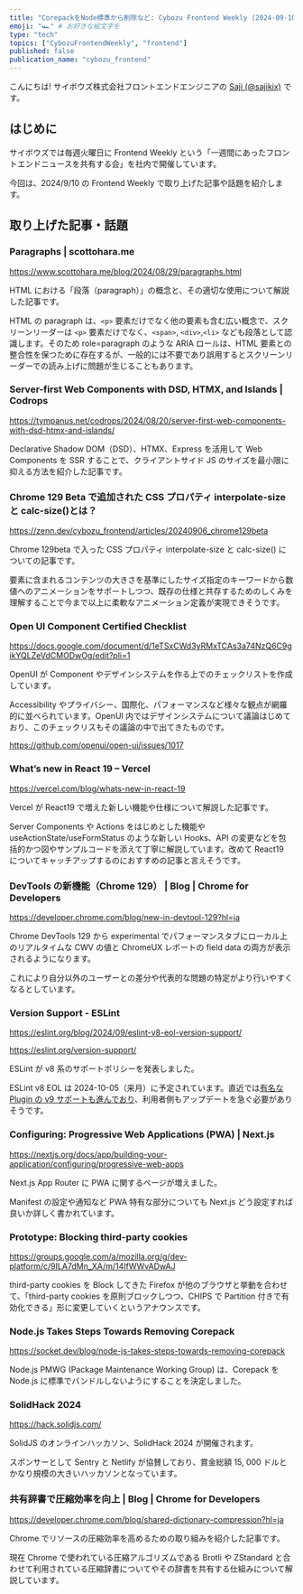 ```yaml
---
title: "CorepackをNode標準から削除など: Cybozu Frontend Weekly (2024-09-10号)" # 目立ったニュースを選ぶ
emoji: "🏎️" # お好きな絵文字を
type: "tech"
topics: ["CybozuFrontendWeekly", "frontend"]
published: false
publication_name: "cybozu_frontend"
---
```


こんにちは! サイボウズ株式会社フロントエンドエンジニアの [Saji (@sajikix)](https://twitter.com/sajikix) です。

## はじめに

サイボウズでは毎週火曜日に Frontend Weekly という「一週間にあったフロントエンドニュースを共有する会」を社内で開催しています。

今回は、2024/9/10 の Frontend Weekly で取り上げた記事や話題を紹介します。

## 取り上げた記事・話題

### Paragraphs | scottohara.me

https://www.scottohara.me/blog/2024/08/29/paragraphs.html

HTML における「段落（paragraph）」の概念と、その適切な使用について解説した記事です。

HTML の paragraph は、`<p>` 要素だけでなく他の要素も含む広い概念で、スクリーンリーダーは `<p>` 要素だけでなく、`<span>`, `<div>`,`<li>` なども段落として認識します。そのため role=paragraph のような ARIA ロールは、HTML 要素との整合性を保つために存在するが、一般的には不要であり誤用するとスクリーンリーダーでの読み上げに問題が生じることもあります。

### Server-first Web Components with DSD, HTMX, and Islands | Codrops

https://tympanus.net/codrops/2024/08/20/server-first-web-components-with-dsd-htmx-and-islands/

Declarative Shadow DOM（DSD）、HTMX、Express を活用して Web Components を SSR することで、クライアントサイド JS のサイズを最小限に抑える方法を紹介した記事です。

### Chrome 129 Beta で追加された CSS プロパティ interpolate-size と calc-size()とは？

https://zenn.dev/cybozu_frontend/articles/20240906_chrome129beta

Chrome 129beta で入った CSS プロパティ interpolate-size と calc-size() についての記事です。

要素に含まれるコンテンツの大きさを基準にしたサイズ指定のキーワードから数値へのアニメーションをサポートしつつ、既存の仕様と共存するためのしくみを理解することで今まで以上に柔軟なアニメーション定義が実現できそうです。

### Open UI Component Certified Checklist

https://docs.google.com/document/d/1eTSxCWd3yRMxTCAs3a74NzQ6C9gikYQLZeVdCMODwOg/edit?pli=1

OpenUI が Component やデザインシステムを作る上でのチェックリストを作成しています。

Accessibility やプライバシー、国際化、パフォーマンスなど様々な観点が網羅的に並べられています。OpenUI 内ではデザインシステムについて議論はじめており、このチェックリスもその議論の中で出てきたものです。

https://github.com/openui/open-ui/issues/1017

### What’s new in React 19 – Vercel

https://vercel.com/blog/whats-new-in-react-19

Vercel が React19 で増えた新しい機能や仕様について解説した記事です。

Server Components や Actions をはじめとした機能や useActionState/useFormStatus のような新しい Hooks、API の変更などを包括的かつ図やサンプルコードを添えて丁寧に解説しています。改めて React19 についてキャッチアップするのにおすすめの記事と言えそうです。

### DevTools の新機能（Chrome 129） | Blog | Chrome for Developers

https://developer.chrome.com/blog/new-in-devtool-129?hl=ja

Chrome DevTools 129 から experimental でパフォーマンスタブにローカル上のリアルタイムな CWV の値と ChromeUX レポートの field data の両方が表示されるようになります。

これにより自分以外のユーザーとの差分や代表的な問題の特定がより行いやすくなるとしています。

### Version Support - ESLint

https://eslint.org/blog/2024/09/eslint-v8-eol-version-support/

https://eslint.org/version-support/

ESLint が v8 系のサポートポリシーを発表しました。

ESLint v8 EOL は 2024-10-05（来月）に予定されています。直近では[有名な Plugin の v9 サポートも進んでおり](https://github.com/eslint/eslint/issues/18391)、利用者側もアップデートを急ぐ必要がありそうです。

### Configuring: Progressive Web Applications (PWA) | Next.js

https://nextjs.org/docs/app/building-your-application/configuring/progressive-web-apps

Next.js App Router に PWA に関するページが増えました。

Manifest の設定や通知など PWA 特有な部分についても Next.js どう設定すれば良いか詳しく書かれています。

### Prototype: Blocking third-party cookies

https://groups.google.com/a/mozilla.org/g/dev-platform/c/9ILA7dMn_XA/m/14IfWWvADwAJ

third-party cookies を Block してきた Firefox が他のブラウザと挙動を合わせて、「third-party cookies を原則ブロックしつつ、CHIPS で Partition 付きで有効化できる」形に変更していくというアナウンスです。

### Node.js Takes Steps Towards Removing Corepack

https://socket.dev/blog/node-js-takes-steps-towards-removing-corepack

Node.js PMWG (Package Maintenance Working Group) は、Corepack を Node.js に標準でバンドルしないようにすることを決定しました。

### SolidHack 2024

https://hack.solidjs.com/

SolidJS のオンラインハッカソン、SolidHack 2024 が開催されます。

スポンサーとして Sentry と Netlify が協賛しており、賞金総額 15, 000 ドルとかなり規模の大きいハッカソンとなっています。

### 共有辞書で圧縮効率を向上 | Blog | Chrome for Developers

https://developer.chrome.com/blog/shared-dictionary-compression?hl=ja

Chrome でリソースの圧縮効率を高めるための取り組みを紹介した記事です。

現在 Chrome で使われている圧縮アルゴリズムである Brotli や ZStandard と合わせて利用されている圧縮辞書についてやその辞書を共有する仕組みについて解説しています。
